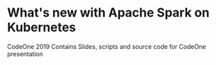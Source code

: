 # What's new with Apache Spark on Kubernetes
CodeOne 2019 
Contains Slides, scripts and source code for CodeOne presentation
